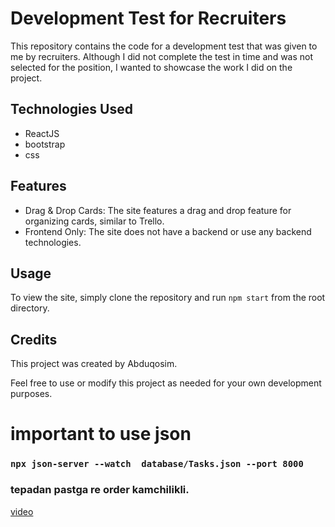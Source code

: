 # Development Test for Recruiters

This repository contains the code for a development test that was given to me by recruiters. Although I did not complete the test in time and was not selected for the position, I wanted to showcase the work I did on the project.

## Technologies Used

- ReactJS
- bootstrap
- css

## Features

- Drag & Drop Cards: The site features a drag and drop feature for organizing cards, similar to Trello.
- Frontend Only: The site does not have a backend or use any backend technologies.

## Usage

To view the site, simply clone the repository and run `npm start` from the root directory.

## Credits

This project was created by Abduqosim.

Feel free to use or modify this project as needed for your own development purposes.



# important to use json
### `npx json-server --watch  database/Tasks.json --port 8000`


### tepadan pastga re order kamchilikli.
[video](https://www.youtube.com/watch?v=1EPQrdsfY9s)

